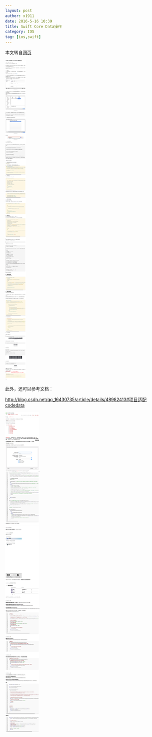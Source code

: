 ```yaml
---
layout: post
author: x1911
date: 2016-5-16 10:39
title: Swift Core Data操作
category: IOS
tag: [ios,swift]
---
```


本文转自[网页](http://www.jianshu.com/p/15df7124cbd3)

<!-- more -->

![swift coredata](/public/img/ios/swift_coredata.png)

此外，还可以参考文档：

http://blog.csdn.net/qq_16430735/article/details/48982413#项目适配codedata

![Swift coredata2](/public/img/ios/swift_coredata2.png)
